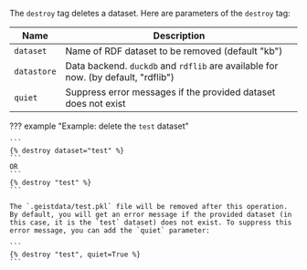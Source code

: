 The `destroy` tag deletes a dataset. Here are parameters of the `destroy` tag:

| Name          | Description                                                    |
|---------------|----------------------------------------------------------------|
|`dataset`      | Name of RDF dataset to be removed (default "kb")               |
|`datastore`    | Data backend. `duckdb` and `rdflib` are available for now. (by default, "rdflib") |
|`quiet`        | Suppress error messages if the provided dataset does not exist |

??? example "Example: delete the `test` dataset"

    ```
    {% destroy dataset="test" %}
    ```
    OR
    ```
    {% destroy "test" %}
    ```

    The `.geistdata/test.pkl` file will be removed after this operation. By default, you will get an error message if the provided dataset (in this case, it is the `test` dataset) does not exist. To suppress this error message, you can add the `quiet` parameter:

    ```
    {% destroy "test", quiet=True %}
    ```
